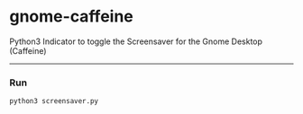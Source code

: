 # gnome-caffeine
Python3 Indicator to toggle the Screensaver for the Gnome Desktop (Caffeine)
___
### Run
```
python3 screensaver.py
```
